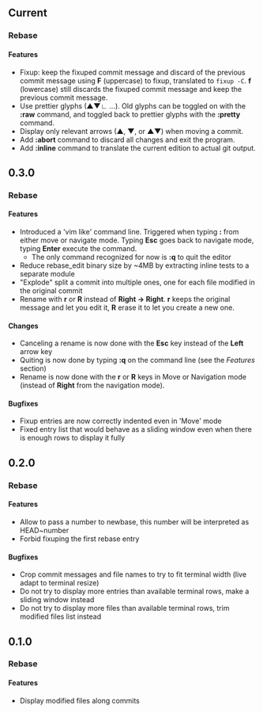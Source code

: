 ## Current
### Rebase
#### Features
- Fixup: keep the fixuped commit message and discard of the previous commit message using **F** (uppercase) to fixup, translated to `fixup -C`. **f** (lowercase) still discards the fixuped commit message and keep the previous commit message.
- Use prettier glyphs (▲▼∟ ...). Old glyphs can be toggled on with the **:raw** command, and toggled back to prettier glyphs with the **:pretty** command.
- Display only relevant arrows (▲, ▼, or ▲▼) when moving a commit.
- Add **:abort** command to discard all changes and exit the program.
- Add **:inline** command to translate the current edition to actual git output.

## 0.3.0
### Rebase
#### Features
- Introduced a 'vim like' command line. Triggered when typing **:** from either move or navigate mode. Typing **Esc** goes back to navigate mode, typing **Enter** execute the command.
  + The only command recognized for now is **:q** to quit the editor
- Reduce rebase_edit binary size by ~4MB by extracting inline tests to a separate module
- "Explode" split a commit into multiple ones, one for each file modified in the original commit
- Rename with **r** or **R** instead of **Right -> Right**. **r** keeps the original message and let you edit it, **R** erase it to let you create a new one. 
#### Changes
- Canceling a rename is now done with the **Esc** key instead of the **Left** arrow key
- Quiting is now done by typing **:q** on the command line (see the *Features* section)
- Rename is now done with the **r** or **R** keys in Move or Navigation mode (instead of **Right** from the navigation mode).
#### Bugfixes
- Fixup entries are now correctly indented even in 'Move' mode
- Fixed entry list that would behave as a sliding window even when there is enough rows to display it fully

## 0.2.0
### Rebase
#### Features
- Allow to pass a number to newbase, this number will be interpreted as HEAD~number
- Forbid fixuping the first rebase entry
#### Bugfixes
- Crop commit messages and file names to try to fit terminal width (live adapt to terminal resize)
- Do not try to display more entries than available terminal rows, make a sliding window instead
- Do not try to display more files than available terminal rows, trim modified files list instead

## 0.1.0
### Rebase
#### Features
- Display modified files along commits